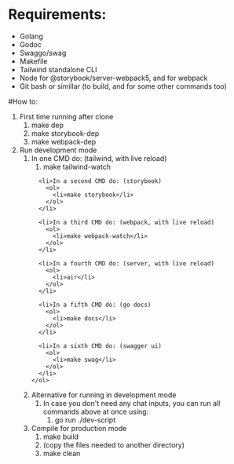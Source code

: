# Requirements:
- Golang
- Godoc
- Swaggo/swag
- Makefile
- Tailwind standalone CLI
- Node for @storybook/server-webpack5, and for webpack
- Git bash or simillar (to build, and for some other commands too)

#How to:
<ol>
  <li>First time running after clone
    <ol>
      <li>make dep</li>
      <li>make storybook-dep</li>
      <li>make webpack-dep</li>
    </ol>
  </li>

  <li>Run development mode
    <ol>
      <li>In one CMD do: (tailwind, with live reload)
        <ol>
          <li>make tailwind-watch</li>
        </ol>
      </li>

      <li>In a second CMD do: (storybook)
        <ol>
          <li>make storybook</li>
        </ol>
      </li>

      <li>In a third CMD do: (webpack, with live reload)
        <ol>
          <li>make webpack-watch</li>
        </ol>
      </li>

      <li>In a fourth CMD do: (server, with live reload)
        <ol>
          <li>air</li>
        </ol>
      </li>

      <li>In a fifth CMD do: (go docs)
        <ol>
          <li>make docs</li>
        </ol>
      </li>

      <li>In a sixth CMD do: (swagger ui)
        <ol>
          <li>make swag</li>
        </ol>
      </li>
    </ol>
  </li>

  <li>Alternative for running in development mode
    <ol>
      <li>In case you don't need any chat inputs, you can run all commands above at once using:
        <ol>
          <li>go run ./dev-script</li>
        </ol>
      </li>
    </ol>
  </li>

  <li>Compile for production mode
    <ol>
      <li>make build</li>
      <li>(copy the files needed to another directory)</li>
      <li>make clean</li>
    </ol>
  </li>
</ol>